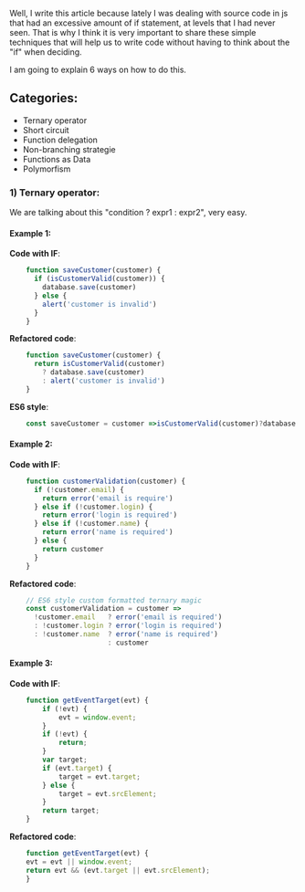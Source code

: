 Well, I write this article because lately I was dealing with source code in js that had an excessive amount of if statement,
at levels that I had never seen. That is why I think it is very important to share these simple techniques that will help us to write code without having to think about the "if" when deciding.

I am going to explain 6 ways on how to do this.

## Categories:
- Ternary operator
- Short circuit
- Function delegation
- Non-branching strategie
- Functions as Data
- Polymorfism


### 1) Ternary operator:
We are talking about this "condition ? expr1 : expr2", very easy.

#### Example 1:

**Code with IF**:
```javascript
	function saveCustomer(customer) {
	  if (isCustomerValid(customer)) {
	    database.save(customer)
	  } else {
	    alert('customer is invalid')
	  }
	}
```

**Refactored code**:
```javascript
	function saveCustomer(customer) {
	  return isCustomerValid(customer)
	    ? database.save(customer)
	    : alert('customer is invalid')
	}
```

**ES6 style**:
```javascript
	const saveCustomer = customer =>isCustomerValid(customer)?database.save(customer):alert('customer is invalid')
```

#### Example 2:

**Code with IF**:
```javascript
	function customerValidation(customer) {
	  if (!customer.email) {
	    return error('email is require')
	  } else if (!customer.login) {
	    return error('login is required')
	  } else if (!customer.name) {
	    return error('name is required')
	  } else {
	    return customer
	  }
	}
```

**Refactored code**:
```javascript
	// ES6 style custom formatted ternary magic
	const customerValidation = customer =>
	  !customer.email   ? error('email is required')
	  : !customer.login ? error('login is required')
	  : !customer.name  ? error('name is required')
	                    : customer
```

#### Example 3:

**Code with IF**:
```javascript
	function getEventTarget(evt) {
	    if (!evt) {
	        evt = window.event;
	    }
	    if (!evt) {
	        return;
	    }
	    var target;
	    if (evt.target) {
	        target = evt.target;
	    } else {
	        target = evt.srcElement;
	    }
	    return target;
	}
```

**Refactored code**:
```javascript
	function getEventTarget(evt) {
    evt = evt || window.event;
    return evt && (evt.target || evt.srcElement);
	}
```
